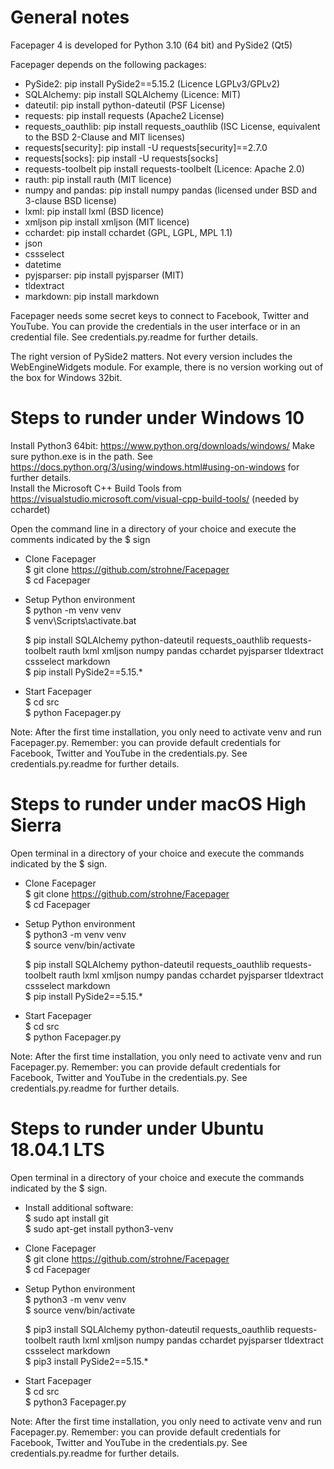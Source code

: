 # General notes

Facepager 4 is developed for Python 3.10 (64 bit) and PySide2 (Qt5)

Facepager depends on the following packages:

- PySide2: pip install PySide2==5.15.2 (Licence LGPLv3/GPLv2)
- SQLAlchemy: pip install SQLAlchemy (Licence: MIT)
- dateutil: pip install python-dateutil (PSF License)
- requests: pip install requests (Apache2 License)
- requests_oauthlib: pip install requests_oauthlib (ISC License, equivalent to the BSD 2-Clause and MIT licenses)
- requests[security]: pip install -U requests[security]==2.7.0
- requests[socks]: pip install -U requests[socks]
- requests-toolbelt pip install requests-toolbelt (Licence: Apache 2.0)
- rauth: pip install rauth (MIT licence)
- numpy and pandas: pip install numpy pandas (licensed under BSD and 3-clause BSD license) 
- lxml: pip install lxml (BSD licence)
- xmljson pip install xmljson (MIT licence)
- cchardet: pip install cchardet (GPL, LGPL, MPL 1.1)
- json
- cssselect
- datetime
- pyjsparser: pip install pyjsparser (MIT)
- tldextract
- markdown: pip install markdown

Facepager needs some secret keys to connect to Facebook, Twitter and YouTube. You can provide the credentials in the user interface or in an credential file. See credentials.py.readme for further details. 

The right version of PySide2 matters. Not every version includes the WebEngineWidgets module. For example, there is no version working out of the box for Windows 32bit.

# Steps to runder under Windows 10

Install Python3 64bit: https://www.python.org/downloads/windows/
Make sure python.exe is in the path. See https://docs.python.org/3/using/windows.html#using-on-windows for further details.  
Install the Microsoft C++ Build Tools from https://visualstudio.microsoft.com/visual-cpp-build-tools/ (needed by cchardet)


Open the command line in a directory of your choice and execute the comments indicated by the $ sign

- Clone Facepager  
  $ git clone https://github.com/strohne/Facepager  
  $ cd Facepager

- Setup Python environment  
  $ python -m venv venv  
  $ venv\Scripts\activate.bat  
  
  $ pip install SQLAlchemy python-dateutil requests_oauthlib requests-toolbelt rauth lxml xmljson numpy pandas cchardet pyjsparser tldextract cssselect markdown  
  $ pip install PySide2==5.15.*

- Start Facepager  
  $ cd src  
  $ python Facepager.py  

Note: After the first time installation, you only need to activate venv and run Facepager.py.
Remember: you can provide default credentials for Facebook, Twitter and YouTube in the credentials.py. See credentials.py.readme for further details.

# Steps to runder under macOS High Sierra

Open terminal in a directory of your choice and execute the commands indicated by the $ sign.

- Clone Facepager  
   $ git clone https://github.com/strohne/Facepager  
   $ cd Facepager  

- Setup Python environment  
  $ python3 -m venv venv  
  $ source venv/bin/activate  
  
  $ pip install SQLAlchemy python-dateutil requests_oauthlib requests-toolbelt rauth lxml xmljson numpy pandas cchardet pyjsparser tldextract cssselect markdown  
  $ pip install PySide2==5.15.*

- Start Facepager  
  $ cd src  
  $ python Facepager.py  

Note: After the first time installation, you only need to activate venv and run Facepager.py.
Remember: you can provide default credentials for Facebook, Twitter and YouTube in the credentials.py. See credentials.py.readme for further details.

# Steps to runder under Ubuntu 18.04.1 LTS

Open terminal in a directory of your choice and execute the commands indicated by the $ sign.

- Install additional software:  
   $ sudo apt install git  
   $ sudo apt-get install python3-venv  

- Clone Facepager  
   $ git clone https://github.com/strohne/Facepager  
   $ cd Facepager  

- Setup Python environment  
  $ python3 -m venv venv  
  $ source venv/bin/activate  
  
  $ pip3 install SQLAlchemy python-dateutil requests_oauthlib requests-toolbelt rauth lxml xmljson numpy pandas cchardet pyjsparser tldextract cssselect markdown   
  $ pip3 install PySide2==5.15.*

- Start Facepager  
  $ cd src  
  $ python3 Facepager.py  
  
Note: After the first time installation, you only need to activate venv and run Facepager.py. 
Remember: you can provide default credentials for Facebook, Twitter and YouTube in the credentials.py. See credentials.py.readme for further details.

